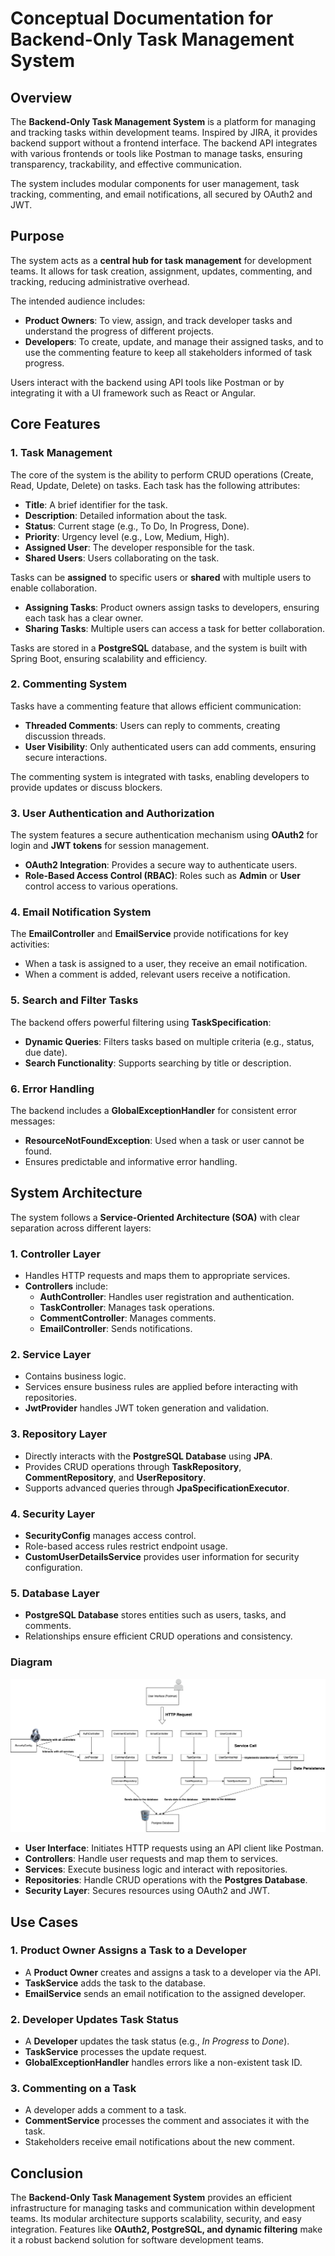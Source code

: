 # Conceptual Documentation for Backend-Only Task Management System

## Overview
The **Backend-Only Task Management System** is a platform for managing and tracking tasks within development teams. Inspired by JIRA, it provides backend support without a frontend interface. The backend API integrates with various frontends or tools like Postman to manage tasks, ensuring transparency, trackability, and effective communication.

The system includes modular components for user management, task tracking, commenting, and email notifications, all secured by OAuth2 and JWT.

## Purpose
The system acts as a **central hub for task management** for development teams. It allows for task creation, assignment, updates, commenting, and tracking, reducing administrative overhead.

The intended audience includes:
- **Product Owners**: To view, assign, and track developer tasks and understand the progress of different projects.
- **Developers**: To create, update, and manage their assigned tasks, and to use the commenting feature to keep all stakeholders informed of task progress.

Users interact with the backend using API tools like Postman or by integrating it with a UI framework such as React or Angular.

## Core Features

### 1. Task Management
The core of the system is the ability to perform CRUD operations (Create, Read, Update, Delete) on tasks. Each task has the following attributes:
- **Title**: A brief identifier for the task.
- **Description**: Detailed information about the task.
- **Status**: Current stage (e.g., To Do, In Progress, Done).
- **Priority**: Urgency level (e.g., Low, Medium, High).
- **Assigned User**: The developer responsible for the task.
- **Shared Users**: Users collaborating on the task.

Tasks can be **assigned** to specific users or **shared** with multiple users to enable collaboration.
- **Assigning Tasks**: Product owners assign tasks to developers, ensuring each task has a clear owner.
- **Sharing Tasks**: Multiple users can access a task for better collaboration.

Tasks are stored in a **PostgreSQL** database, and the system is built with Spring Boot, ensuring scalability and efficiency.

### 2. Commenting System
Tasks have a commenting feature that allows efficient communication:
- **Threaded Comments**: Users can reply to comments, creating discussion threads.
- **User Visibility**: Only authenticated users can add comments, ensuring secure interactions.

The commenting system is integrated with tasks, enabling developers to provide updates or discuss blockers.

### 3. User Authentication and Authorization
The system features a secure authentication mechanism using **OAuth2** for login and **JWT tokens** for session management.
- **OAuth2 Integration**: Provides a secure way to authenticate users.
- **Role-Based Access Control (RBAC)**: Roles such as **Admin** or **User** control access to various operations.

### 4. Email Notification System
The **EmailController** and **EmailService** provide notifications for key activities:
- When a task is assigned to a user, they receive an email notification.
- When a comment is added, relevant users receive a notification.

### 5. Search and Filter Tasks
The backend offers powerful filtering using **TaskSpecification**:
- **Dynamic Queries**: Filters tasks based on multiple criteria (e.g., status, due date).
- **Search Functionality**: Supports searching by title or description.

### 6. Error Handling
The backend includes a **GlobalExceptionHandler** for consistent error messages:
- **ResourceNotFoundException**: Used when a task or user cannot be found.
- Ensures predictable and informative error handling.

## System Architecture
The system follows a **Service-Oriented Architecture (SOA)** with clear separation across different layers:

### 1. Controller Layer
- Handles HTTP requests and maps them to appropriate services.
- **Controllers** include:
  - **AuthController**: Handles user registration and authentication.
  - **TaskController**: Manages task operations.
  - **CommentController**: Manages comments.
  - **EmailController**: Sends notifications.

### 2. Service Layer
- Contains business logic.
- Services ensure business rules are applied before interacting with repositories.
- **JwtProvider** handles JWT token generation and validation.

### 3. Repository Layer
- Directly interacts with the **PostgreSQL Database** using **JPA**.
- Provides CRUD operations through **TaskRepository**, **CommentRepository**, and **UserRepository**.
- Supports advanced queries through **JpaSpecificationExecutor**.

### 4. Security Layer
- **SecurityConfig** manages access control.
- Role-based access rules restrict endpoint usage.
- **CustomUserDetailsService** provides user information for security configuration.

### 5. Database Layer
- **PostgreSQL Database** stores entities such as users, tasks, and comments.
- Relationships ensure efficient CRUD operations and consistency.

### Diagram
![System Overview](/System_Overview.png)
- **User Interface**: Initiates HTTP requests using an API client like Postman.
- **Controllers**: Handle user requests and map them to services.
- **Services**: Execute business logic and interact with repositories.
- **Repositories**: Handle CRUD operations with the **Postgres Database**.
- **Security Layer**: Secures resources using OAuth2 and JWT.

## Use Cases

### 1. Product Owner Assigns a Task to a Developer
- A **Product Owner** creates and assigns a task to a developer via the API.
- **TaskService** adds the task to the database.
- **EmailService** sends an email notification to the assigned developer.

### 2. Developer Updates Task Status
- A **Developer** updates the task status (e.g., *In Progress* to *Done*).
- **TaskService** processes the update request.
- **GlobalExceptionHandler** handles errors like a non-existent task ID.

### 3. Commenting on a Task
- A developer adds a comment to a task.
- **CommentService** processes the comment and associates it with the task.
- Stakeholders receive email notifications about the new comment.

## Conclusion
The **Backend-Only Task Management System** provides an efficient infrastructure for managing tasks and communication within development teams. Its modular architecture supports scalability, security, and easy integration. Features like **OAuth2, PostgreSQL, and dynamic filtering** make it a robust backend solution for software development teams.

